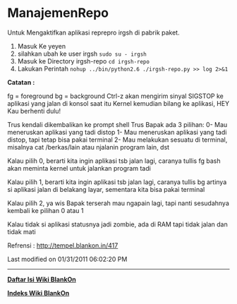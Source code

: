 # ManajemenRepo

Untuk Mengaktifkan aplikasi reprepro irgsh di pabrik paket.
   1. Masuk Ke yeyen
   2. silahkan ubah ke user irgsh
   `sudo su - irgsh`
   1. Masuk ke Directory irgsh-repo
   `cd irgsh-repo`
   1. Lakukan Perintah
   `nohup ../bin/python2.6 ./irgsh-repo.py >> log 2>&1`

**Catatan :**

fg = foreground
bg = background
Ctrl-z akan mengirim sinyal SIGSTOP ke aplikasi yang jalan di konsol saat itu
Kernel kemudian bilang ke aplikasi, HEY Kau berhenti dulu!

Trus kendali dikembalikan ke prompt shell
Trus Bapak ada 3 pilihan:
0- Mau meneruskan aplikasi yang tadi distop
1- Mau meneruskan aplikasi yang tadi distop, tapi tetap bisa pakai terminal
2- Mau melakukan sesuatu di terminal, misalnya cat /berkas/lain atau njalanin
program lain, dst

Kalau pilih 0, berarti kita ingin aplikasi tsb jalan lagi, caranya tullis fg
bash akan meminta kernel untuk jalankan program tadi

Kalau pilih 1, berarti kita ingin aplikasi tsb jalan lagi, caranya tullis bg
artinya si aplikasi jalan di belakang layar, sementara kita bisa pakai terminal

Kalau pilih 2, ya wis Bapak terserah mau ngapain lagi, tapi nanti sesudahnya
kembali ke pilihan 0 atau 1

Kalau tidak si aplikasi statusnya jadi zombie, ada di RAM tapi tidak jalan dan
tidak mati

Refrensi : ​http://tempel.blankon.in/417

Last modified on 01/31/2011 06:02:20 PM


---
[**Daftar Isi Wiki BlankOn**](/DaftarIsi/README.md)
 
[**Indeks Wiki BlankOn**](/Indeks.md)
